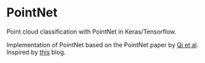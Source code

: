 # PointNet
Point cloud classification with PointNet in Keras/Tensorflow.

Implementation of PointNet based on the PointNet paper by  [Qi et al](https://arxiv.org/abs/1612.00593). <br>
Inspired by [this](https://medium.com/@luis_gonzales/an-in-depth-look-at-pointnet-111d7efdaa1a) blog.
